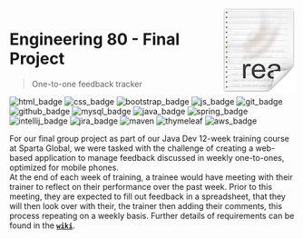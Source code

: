 <img src="src/main/resources/static/images/readme-icon.png" align="right" />

# Engineering 80 - Final Project
> One-to-one feedback tracker

![html_badge](https://img.shields.io/badge/-HTML5-E34F26?style=flat&logo=html5&logoColor=fff)
![css_badge](https://img.shields.io/badge/-CSS3-1572B6?style=flat&logo=css3&logoColor=fff)
![bootstrap_badge](https://img.shields.io/badge/-Bootstrap-563D7C?style=flat&logo=bootstrap&logoColor=fff)
![js_badge](https://img.shields.io/badge/-JavaScript-eed718?style=flat&logo=javascript&logoColor=fff)
![git_badge](http://img.shields.io/badge/-Git-F1502F?style=flat&logo=git&logoColor=fff)
![github_badge](http://img.shields.io/badge/-Github-000000?style=flat&logo=github&logoColor=fff)
![mysql_badge](https://img.shields.io/badge/-MySQL-4479A1?style=flat&logo=mysql&logoColor=fff)
![java_badge](http://img.shields.io/badge/-Java-F89820?style=flat&logo=java&logoColor=fff)
![spring_badge](https://img.shields.io/badge/-Spring-cb23f?style=flat&logo=spring&logoColor=fff)
![intellij_badge](https://img.shields.io/badge/-IntelliJ%20IDEA-af4db4?style=flat&logo=intellij%20idea&logoColor=fff)
![jira_badge](https://img.shields.io/badge/-JIRA%20Software-0052CC?style=flat&logo=jira%20software&logoColor=fff)
![maven](https://img.shields.io/badge/-maven-C71A36?style=flat&logo=apache%20maven&logoColor=fff)
![thymeleaf](https://img.shields.io/badge/-thymeleaf-005F0F?style=flat&logo=thymeleaf&logoColor=fff)
![aws_badge](https://img.shields.io/badge/-Amazon%20AWS-232F3E?style=flat&logo=amazon%20aws&logoColor=fff)

For our final group project as part of our Java Dev 12-week training course at Sparta Global, we were tasked with the challenge of creating a web-based application to manage feedback discussed in weekly one-to-ones, optimized for mobile phones.    
At the end of each week of training, a trainee would have meeting with their trainer to reflect on their performance over the past week. Prior to this meeting, they are expected to fill out feedback in a spreadsheet, that they will then look over with their, the trainer then adding their comments, this process repeating on a weekly basis. Further details of requirements can be found in the [**`wiki`**](../../wiki/sprints#requirements).
